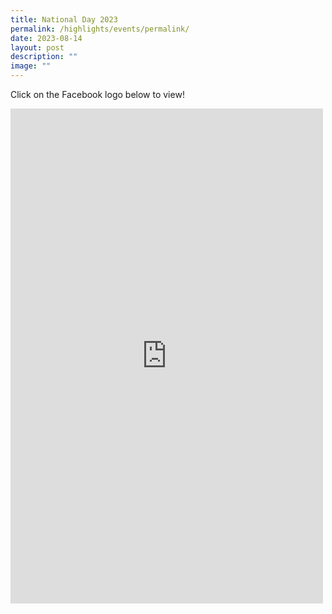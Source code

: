 ```yaml
---
title: National Day 2023
permalink: /highlights/events/permalink/
date: 2023-08-14
layout: post
description: ""
image: ""
---
```

Click on the Facebook logo below to view!

<iframe allow="autoplay; clipboard-write; encrypted-media; picture-in-picture; web-share" allowfullscreen="true" frameborder="0" scrolling="no" style="border:none;overflow:hidden" height="792" width="500" src="https://www.facebook.com/plugins/post.php?href=https%3A%2F%2Fwww.facebook.com%2Fpermalink.php%3Fstory_fbid%3Dpfbid0XKNkhGGkJg3vvVj9iTYoTsoUHQJ9NzGnzZnsK5hCJMe3FFnGJFwwAiDP9U6z8BfTl%26id%3D100063909198835&amp;show_text=true&amp;width=500"></iframe>

